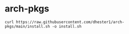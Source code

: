 # arch-pkgs
`curl https://raw.githubusercontent.com/dhester1/arch-pkgs/main/install.sh -o install.sh`
